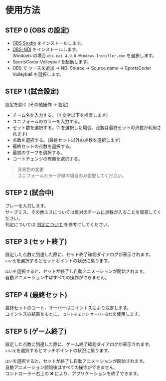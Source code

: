 # 使用方法

## STEP 0 (OBS の設定)

- [OBS Studio](https://obsproject.com/ja/download) をインストールします。
- [OBS-NDI](https://github.com/Palakis/obs-ndi/releases) をインストールします。  
  Windows の場合 `obs-ndi-4.9.0-Windows-Installer.exe` を選択します。
- SportsCoder Volleyball を起動します。
- OBS で ソースを追加 → NDI Source → Source name → SportsCoder Volleyball を選択します。

## STEP 1 (試合設定)

設定を開く (その他操作 → 設定)

- チーム名を入力する。（4 文字以下を推奨します）
- ユニフォームのカラーを入力する。
- セット数を選択する。(1 を選択した場合、点数は最終セットの点数が利用されます)
- 点数を選択する。(最終セット以外の点数を選択します)
- 最終セットの点数を選択する。
- 最初のサーブを選択する。
- コートチェンジの有無を選択する。

> 背景色の変更  
> ユニフォームカラーが緑の場合のみ変更してください。

## STEP 2 (試合中)

プレーを入力します。  
サーブミス、その他ミスについては反対のチームに点数が入ることを留意してください。  
判定については [判定について](https://github.com/rikupin1105/SportsCoder_for_Volleyball/blob/main/docs/About%20Judgement.md) を参考にしてください。

## STEP 3 (セット終了)

設定した点数に到達した際に、セット終了確認ダイアログが表示されます。  
`いいえ`を選択するとセットポイントの状況に戻ります。

`はい`を選択すると、セットが終了し自動アニメーションが開始されます。  
自動アニメーション中はすべての操作ができません。

## STEP 4 (最終セット)

最終セットのコート、サーバーはコイントスにより決定します。  
コイントスの結果をもとに、 `コートチェンジ` `サーバー交代`を使用します。

## STEP 5 (ゲーム終了)

設定した点数に到達した際に、ゲーム終了確認ダイアログが表示されます。  
`いいえ`を選択するとマッチポイントの状況に戻ります。

`はい`を選択すると、セットが終了し自動アニメーションが開始されます。  
自動アニメーション開始後はすべての操作ができません。  
コントローラー右上の ❌ により、アプリケーションを終了できます。
